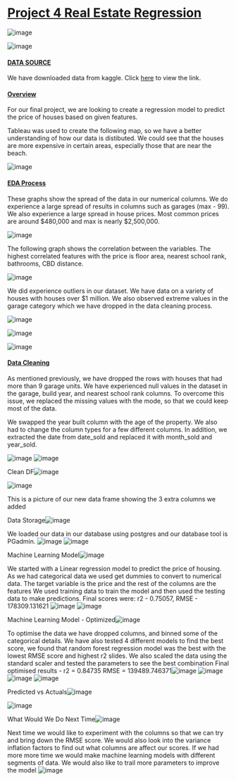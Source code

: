 # <ins>Project 4 Real Estate Regression</ins>

![image](https://user-images.githubusercontent.com/116304118/233195721-96264cdc-338f-4f96-bca5-274172b79ed1.png)

![image](https://user-images.githubusercontent.com/116105684/233199018-80ed6469-4550-45e4-b343-c4ad9c9fca17.png)

#### <ins>DATA SOURCE</ins>
We have downloaded data from kaggle. Click [here](https://www.kaggle.com/datasets/syuzai/perth-house-prices) to view the link. 


#### <ins>Overview</ins>

For our final project, we are looking to create a regression model to predict the price of houses based on given features. 

Tableau was used to create the following map, so we have a better understanding of how our data is distibuted. 
We could see that the houses are more expensive in certain areas, especially those that are near the beach. 

![image](https://user-images.githubusercontent.com/116105684/233200524-1b848211-b32b-435f-8810-25e770217e1e.png)

#### <ins>EDA Process</ins>

These graphs show the spread of the data in our numerical columns. We do experience a large spread of results in columns such as garages (max - 99).
We also experience a large spread in house prices. Most common prices are around $480,000 and max is nearly $2,500,000. 


![image](https://user-images.githubusercontent.com/116105684/233201210-8478d3e9-fc18-4963-856b-34bd6441755e.png)


The following graph shows the correlation between the variables. The highest correlated features with the price is floor area, nearest school rank, bathrooms, CBD distance.

![image](https://user-images.githubusercontent.com/116304118/233220159-c947124a-b020-49a9-9fb7-37b8d23fd1c7.png)


We did experience outliers in our dataset. We have data on a variety of houses with houses over $1 million. We also observed extreme values in the garage category which we have dropped in the data cleaning process.

![image](https://user-images.githubusercontent.com/116304118/233220375-e2f83147-adbf-4682-bc86-927dbddf9702.png)

![image](https://user-images.githubusercontent.com/116105684/233201802-94baa90e-05be-412f-954b-fdd2ad34a1bf.png)

![image](https://user-images.githubusercontent.com/116105684/233201828-60057a2f-572f-478a-b41d-49a939399616.png)

#### <ins>Data Cleaning</ins>

As mentioned previously, we have dropped the rows with houses that had more than 9 garage units. We have experienced null values in the dataset in the garage, build year, and nearest school rank columns. To overcome this issue, we replaced the missing values with the mode, so that we could keep most of the data.

We swapped the year built column with the age of the property. We also had to change the column types for a few different columns. In addition, 
we extracted the date from date_sold and replaced it with month_sold and year_sold. 



![image](https://user-images.githubusercontent.com/116105684/233203730-941524fe-229d-4785-b053-0ede2128acc0.png)
![image](https://user-images.githubusercontent.com/116105684/233203755-751ea6b3-56f3-4954-8af3-4f7978cd0b94.png)



Clean DF![image](https://user-images.githubusercontent.com/116105684/233204485-1ec17aba-8eef-47d5-a4d3-bc98a92b86b6.png)

![image](https://user-images.githubusercontent.com/116105684/233204505-30b383f0-12b7-4609-bd3c-4943e353a7ad.png)

This is a picture of our new data frame showing the 3 extra columns we added


Data Storage![image](https://user-images.githubusercontent.com/116105684/233204568-c2af3fd5-ba3d-4ad1-abde-378aa134dbc4.png)

We loaded our data in our database using postgres and our database tool is PGadmin.
![image](https://user-images.githubusercontent.com/116105684/233204597-58e4081e-2b05-4a3b-bc64-f165e3b1d1aa.png)
![image](https://user-images.githubusercontent.com/116105684/233204622-3efdd444-26bb-4dd6-9976-7e6886760f91.png)


Machine Learning Model![image](https://user-images.githubusercontent.com/116105684/233204801-692ca82a-b0ea-4d65-877f-b63af9791957.png)

We started with a Linear regression model to predict the price of housing.
As we had categorical data we used get dummies to convert to numerical data.
The target variable is the price and the rest of the columns are the features
We used training data to train the model and then used the testing data to make predictions.
Final scores were: r2 - 0.75057, RMSE - 178309.131621
![image](https://user-images.githubusercontent.com/116105684/233204824-02f1f1de-4d3c-400b-adeb-141bb8f6ca73.png)
![image](https://user-images.githubusercontent.com/116105684/233204847-c6670f48-b7bb-4273-a1e6-bb6b84db6730.png)


Machine Learning Model - Optimized![image](https://user-images.githubusercontent.com/116105684/233204873-de9bfcd7-b9dc-40ae-bff1-0733348b467e.png)

To optimise the data we have dropped columns, and binned some of the categorical details.
We have also tested 4 different models to find the best score, we found that random forest regression model was the best with the lowest RMSE score and highest r2 slides.
We also scaled the data using the standard scaler and tested the parameters to see the best combination
Final optimised results - r2 = 0.84735
RMSE = 139489.746371![image](https://user-images.githubusercontent.com/116105684/233204909-4606c12c-e68b-418a-ad01-e6b87dbd5fcd.png)
![image](https://user-images.githubusercontent.com/116105684/233204924-e2b2af58-5b49-4b47-a0f5-1c4973ded497.png)
![image](https://user-images.githubusercontent.com/116105684/233204940-7cb429d5-97ec-4ea5-b20e-9b02599c2560.png)
![image](https://user-images.githubusercontent.com/116105684/233204949-8a22e735-6804-4afe-9906-1d2cf4df6f3e.png)



Predicted vs Actuals![image](https://user-images.githubusercontent.com/116105684/233204986-3acc735f-40ef-42ba-a435-ac0b59951a19.png)

![image](https://user-images.githubusercontent.com/116105684/233205023-f834b153-a7b5-4827-8488-1537187451dc.png)


What Would We Do Next Time![image](https://user-images.githubusercontent.com/116105684/233205060-011baf65-0df6-46d8-841a-c524c8d50099.png)

Next time we would like to experiment with the columns so that we can try and bring down the RMSE score.
We would also look into the variance inflation factors to find out what columns are affect our scores.
If we had more more time we would make machine learning models with different segments of data.
We would also like to trail more parameters to improve the model
![image](https://user-images.githubusercontent.com/116105684/233205136-c3dc191b-34c0-45cc-b4eb-529fc6256445.png)

